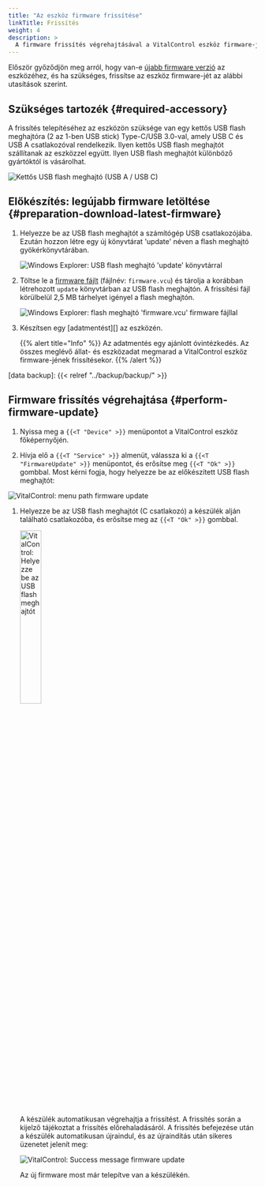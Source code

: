 ```yaml
---
title: "Az eszköz firmware frissítése"
linkTitle: Frissítés
weight: 4
description: >
  A firmware frissítés végrehajtásával a VitalControl eszköz firmware-je frissíthető a legújabb elérhető verziókra.
---
```

Először győződjön meg arról, hogy van-e [újabb firmware verzió](../versions/) az eszközéhez, és ha szükséges, frissítse az eszköz firmware-jét az alábbi utasítások szerint.

## Szükséges tartozék {#required-accessory}

A frissítés telepítéséhez az eszközön szüksége van egy kettős USB flash meghajtóra (2 az 1-ben USB stick) Type-C/USB 3.0-val, amely USB C és USB A csatlakozóval rendelkezik. Ilyen kettős USB flash meghajtót szállítanak az eszközzel együtt. Ilyen USB flash meghajtót különböző gyártóktól is vásárolhat.

![Kettős USB flash meghajtó (USB A / USB C)](/images/firmware/update/usb-dual-stick.svg "Kettős USB flash meghajtó")

## Előkészítés: legújabb firmware letöltése {#preparation-download-latest-firmware}

1. Helyezze be az USB flash meghajtót a számítógép USB csatlakozójába. Ezután hozzon létre egy új könyvtárat 'update' néven a flash meghajtó gyökérkönyvtárában.

    ![Windows Explorer: USB flash meghajtó 'update' könyvtárral](../images/create-folder-update.png "USB flash meghajtó: 'update' könyvtár")

1. Töltse le a [firmware fájlt](/download/firmware.vcu) (fájlnév: `firmware.vcu`) és tárolja a korábban létrehozott `update` könyvtárban az USB flash meghajtón. A frissítési fájl körülbelül 2,5 MB tárhelyet igényel a flash meghajtón.

    ![Windows Explorer: flash meghajtó 'firmware.vcu' firmware fájllal](../images/save-firmware-file.png "Flash meghajtó firmware fájllal")

1. Készítsen egy [adatmentést][] az eszközén.

    {{% alert title="Info" %}}
Az adatmentés egy ajánlott óvintézkedés. Az összes meglévő állat- és eszközadat megmarad a VitalControl eszköz firmware-jének frissítésekor.
    {{% /alert %}}

[data backup]: {{< relref "../backup/backup/" >}}

## Firmware frissítés végrehajtása {#perform-firmware-update}

1. Nyissa meg a `{{<T "Device" >}}` menüpontot a VitalControl eszköz főképernyőjén.

1. Hívja elő a `{{<T "Service" >}}` almenüt, válassza ki a `{{<T "FirmwareUpdate" >}}` menüpontot, és erősítse meg `{{<T "Ok" >}}` gombbal. Most kérni fogja, hogy helyezze be az előkészített USB flash meghajtót:

![VitalControl: menu path firmware update](../images/firmware-update.png "Firmware update")

1. Helyezze be az USB flash meghajtót (C csatlakozó) a készülék alján található csatlakozóba, és erősítse meg az `{{<T "Ok" >}}` gombbal.

    <img src="/images/firmware/update/plug-in-dual-usb-stick.svg" alt="VitalControl: Helyezze be az USB flash meghajtót" title="Helyezze be az USB flash meghajtót" width="30%" />

    A készülék automatikusan végrehajtja a frissítést. A frissítés során a kijelző tájékoztat a frissítés előrehaladásáról. A frissítés befejezése után a készülék automatikusan újraindul, és az újraindítás után sikeres üzenetet jelenít meg:

   ![VitalControl: Success message firmware update](../images/update-success.png "Success firmware update")

   Az új firmware most már telepítve van a készülékén.
